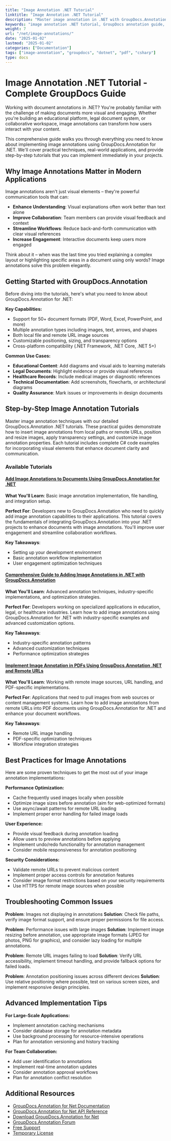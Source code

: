 ```yaml
---
title: "Image Annotation .NET Tutorial"
linktitle: "Image Annotation .NET Tutorial"
description: "Master image annotation in .NET with GroupDocs.Annotation tutorials. Add images to PDFs, customize properties & enhance document workflows with C# examples."
keywords: "image annotation .NET tutorial, GroupDocs annotation guide, PDF image annotation C#, document annotation tutorial, C# image annotation step by step"
weight: 7
url: "/net/image-annotations/"
date: "2025-01-02"
lastmod: "2025-01-02"
categories: ["Documentation"]
tags: ["image-annotation", "groupdocs", "dotnet", "pdf", "csharp"]
type: docs
---
```

# Image Annotation .NET Tutorial - Complete GroupDocs Guide

Working with document annotations in .NET? You're probably familiar with the challenge of making documents more visual and engaging. Whether you're building an educational platform, legal document system, or collaborative workspace, image annotations can transform how users interact with your content.

This comprehensive guide walks you through everything you need to know about implementing image annotations using GroupDocs.Annotation for .NET. We'll cover practical techniques, real-world applications, and provide step-by-step tutorials that you can implement immediately in your projects.

## Why Image Annotations Matter in Modern Applications

Image annotations aren't just visual elements – they're powerful communication tools that can:

- **Enhance Understanding**: Visual explanations often work better than text alone
- **Improve Collaboration**: Team members can provide visual feedback and context
- **Streamline Workflows**: Reduce back-and-forth communication with clear visual references
- **Increase Engagement**: Interactive documents keep users more engaged

Think about it – when was the last time you tried explaining a complex layout or highlighting specific areas in a document using only words? Image annotations solve this problem elegantly.

## Getting Started with GroupDocs.Annotation

Before diving into the tutorials, here's what you need to know about GroupDocs.Annotation for .NET:

**Key Capabilities:**
- Support for 50+ document formats (PDF, Word, Excel, PowerPoint, and more)
- Multiple annotation types including images, text, arrows, and shapes  
- Both local file and remote URL image sources
- Customizable positioning, sizing, and transparency options
- Cross-platform compatibility (.NET Framework, .NET Core, .NET 5+)

**Common Use Cases:**
- **Educational Content**: Add diagrams and visual aids to learning materials
- **Legal Documents**: Highlight evidence or provide visual references
- **Healthcare Records**: Include medical images or diagnostic references
- **Technical Documentation**: Add screenshots, flowcharts, or architectural diagrams
- **Quality Assurance**: Mark issues or improvements in design documents

## Step-by-Step Image Annotation Tutorials

Master image annotation techniques with our detailed GroupDocs.Annotation .NET tutorials. These practical guides demonstrate how to insert image annotations from local paths or remote URLs, position and resize images, apply transparency settings, and customize image annotation properties. Each tutorial includes complete C# code examples for incorporating visual elements that enhance document clarity and communication.

### Available Tutorials

#### [Add Image Annotations to Documents Using GroupDocs.Annotation for .NET](./add-image-annotations-groupdocs-net/)
**What You'll Learn**: Basic image annotation implementation, file handling, and integration setup.

**Perfect For**: Developers new to GroupDocs.Annotation who need to quickly add image annotation capabilities to their applications. This tutorial covers the fundamentals of integrating GroupDocs.Annotation into your .NET projects to enhance documents with image annotations. You'll improve user engagement and streamline collaboration workflows.

**Key Takeaways**: 
- Setting up your development environment
- Basic annotation workflow implementation
- User engagement optimization techniques

#### [Comprehensive Guide to Adding Image Annotations in .NET with GroupDocs.Annotation](./guide-image-annotations-groupdocs-dotnet/)
**What You'll Learn**: Advanced annotation techniques, industry-specific implementations, and optimization strategies.

**Perfect For**: Developers working on specialized applications in education, legal, or healthcare industries. Learn how to add image annotations using GroupDocs.Annotation for .NET with industry-specific examples and advanced customization options.

**Key Takeaways**:
- Industry-specific annotation patterns
- Advanced customization techniques  
- Performance optimization strategies

#### [Implement Image Annotation in PDFs Using GroupDocs.Annotation .NET and Remote URLs](./groupdocs-annotation-net-image-remote-url/)
**What You'll Learn**: Working with remote image sources, URL handling, and PDF-specific implementations.

**Perfect For**: Applications that need to pull images from web sources or content management systems. Learn how to add image annotations from remote URLs into PDF documents using GroupDocs.Annotation for .NET and enhance your document workflows.

**Key Takeaways**:
- Remote URL image handling
- PDF-specific optimization techniques
- Workflow integration strategies

## Best Practices for Image Annotations

Here are some proven techniques to get the most out of your image annotation implementations:

**Performance Optimization:**
- Cache frequently used images locally when possible
- Optimize image sizes before annotation (aim for web-optimized formats)
- Use async/await patterns for remote URL loading
- Implement proper error handling for failed image loads

**User Experience:**
- Provide visual feedback during annotation loading
- Allow users to preview annotations before applying
- Implement undo/redo functionality for annotation management
- Consider mobile responsiveness for annotation positioning

**Security Considerations:**
- Validate remote URLs to prevent malicious content
- Implement proper access controls for annotation features
- Consider image format restrictions based on your security requirements
- Use HTTPS for remote image sources when possible

## Troubleshooting Common Issues

**Problem**: Images not displaying in annotations
**Solution**: Check file paths, verify image format support, and ensure proper permissions for file access.

**Problem**: Performance issues with large images
**Solution**: Implement image resizing before annotation, use appropriate image formats (JPEG for photos, PNG for graphics), and consider lazy loading for multiple annotations.

**Problem**: Remote URL images failing to load
**Solution**: Verify URL accessibility, implement timeout handling, and provide fallback options for failed loads.

**Problem**: Annotation positioning issues across different devices
**Solution**: Use relative positioning where possible, test on various screen sizes, and implement responsive design principles.

## Advanced Implementation Tips

**For Large-Scale Applications:**
- Implement annotation caching mechanisms
- Consider database storage for annotation metadata
- Use background processing for resource-intensive operations
- Plan for annotation versioning and history tracking

**For Team Collaboration:**
- Add user identification to annotations
- Implement real-time annotation updates
- Consider annotation approval workflows
- Plan for annotation conflict resolution

## Additional Resources

- [GroupDocs.Annotation for Net Documentation](https://docs.groupdocs.com/annotation/net/)
- [GroupDocs.Annotation for Net API Reference](https://reference.groupdocs.com/annotation/net/)
- [Download GroupDocs.Annotation for Net](https://releases.groupdocs.com/annotation/net/)
- [GroupDocs.Annotation Forum](https://forum.groupdocs.com/c/annotation)
- [Free Support](https://forum.groupdocs.com/)
- [Temporary License](https://purchase.groupdocs.com/temporary-license/)
